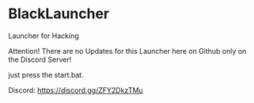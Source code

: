 # BlackLauncher
Launcher for Hacking

Attention! There are no Updates for this Launcher here on Github only 
on the Discord Server! 

just press the start.bat.

Discord:
https://discord.gg/ZFY2DkzTMu
